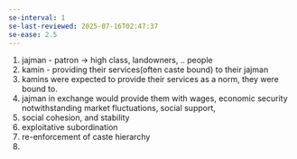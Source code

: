 ```yaml
---
se-interval: 1
se-last-reviewed: 2025-07-16T02:47:37
se-ease: 2.5
---
```

1. jajman - patron -> high class, landowners, .. people
2. kamin - providing their services(often caste bound) to their jajman
3. kamins were expected to provide their services as a norm, they were bound to.
4. jajman in exchange would provide them with wages, economic security notwithstanding market fluctuations, social support, 
5. social cohesion, and stability
6. exploitative subordination
7. re-enforcement of caste hierarchy
8. 